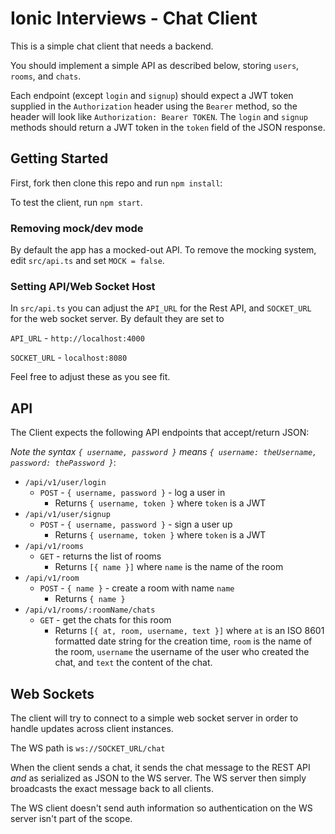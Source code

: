 # Ionic Interviews - Chat Client

This is a simple chat client that needs a backend.

You should implement a simple API as described below, storing `users`, `rooms`, and `chats`.

Each endpoint (except `login` and `signup`) should expect a JWT token supplied in the `Authorization` header using the `Bearer` method, so the header will look like `Authorization: Bearer TOKEN`. The `login` and `signup` methods should return a JWT token in the `token` field of the JSON response.

## Getting Started

First, fork then clone this repo and run `npm install`:

To test the client, run `npm start`.

### Removing mock/dev mode

By default the app has a mocked-out API. To remove the mocking system, edit `src/api.ts` and set `MOCK = false`.

### Setting API/Web Socket Host

In `src/api.ts` you can adjust the `API_URL` for the Rest API, and `SOCKET_URL` for the web socket server. By default they are set to

`API_URL` - `http://localhost:4000`

`SOCKET_URL` - `localhost:8080`

Feel free to adjust these as you see fit.

## API

The Client expects the following API endpoints that accept/return JSON:

*Note the syntax `{ username, password }` means `{ username: theUsername, password: thePassword }`*:

 * `/api/v1/user/login`
   - `POST` - `{ username, password }` - log a user in
      - Returns `{ username, token }` where `token` is a JWT
 * `/api/v1/user/signup`
   - `POST` - `{ username, password }` - sign a user up
      - Returns `{ username, token }` where `token` is a JWT
 * `/api/v1/rooms`
   - `GET` - returns the list of rooms
      - Returns `[{ name }]` where `name` is the name of the room
 * `/api/v1/room`
   - `POST` - `{ name }` - create a room with name `name`
      - Returns `{ name }`
 * `/api/v1/rooms/:roomName/chats`
   - `GET` - get the chats for this room
      - Returns `[{ at, room, username, text }]` where `at` is an ISO 8601 formatted date string for the creation time, `room` is the name of the room, `username` the username of the user who created the chat, and `text` the content of the chat.
      
## Web Sockets

The client will try to connect to a simple web socket server in order to handle updates across client instances.

The WS path is `ws://SOCKET_URL/chat`

When the client sends a chat, it sends the chat message to the REST API *and* as serialized as JSON to the WS server. The WS server then simply broadcasts the exact message back to all clients.

The WS client doesn't send auth information so authentication on the WS server isn't part of the scope.
